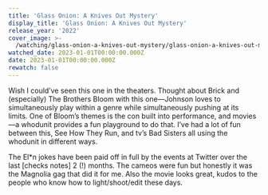 ```yaml
---
title: 'Glass Onion: A Knives Out Mystery'
display_title: 'Glass Onion: A Knives Out Mystery'
release_year: '2022'
cover_image: >-
  /watching/glass-onion-a-knives-out-mystery/glass-onion-a-knives-out-mystery.jpg
watched_date: 2023-01-01T00:00:00.000Z
date: 2023-01-01T00:00:00.000Z
rewatch: false
---
```

Wish I could’ve seen this one in the theaters. Thought about Brick and (especially) The Brothers Bloom with this one—Johnson loves to simultaneously play within a genre while simultaneously pushing at its limits. One of Bloom’s themes is the con built into performance, and movies—a whodunit provides a fun playground to do that. I’ve had a lot of fun between this, See How They Run, and tv’s Bad Sisters all using the whodunit in different ways. 

The El*n jokes have been paid off in full by the events at Twitter over the last [checks notes] 2 (!) months. The cameos were fun but honestly it was the Magnolia gag that did it for me.
Also the movie looks great, kudos to the people who know how to light/shoot/edit these days.
